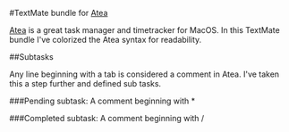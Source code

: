 #TextMate bundle for [Atea](https://github.com/pkamenarsky/atea)

[Atea](https://github.com/pkamenarsky/atea) is a great task manager and timetracker for MacOS. In this TextMate bundle I've colorized the Atea syntax for readability.

##Subtasks

Any line beginning with a tab is considered a comment in Atea. I've taken this a step further and defined sub tasks. 

###Pending subtask: 
A comment beginning with *

###Completed subtask: 
A comment beginning with /
